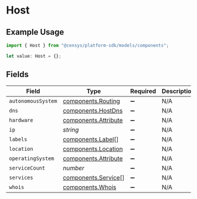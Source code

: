 # Host

## Example Usage

```typescript
import { Host } from "@censys/platform-sdk/models/components";

let value: Host = {};
```

## Fields

| Field                                                        | Type                                                         | Required                                                     | Description                                                  |
| ------------------------------------------------------------ | ------------------------------------------------------------ | ------------------------------------------------------------ | ------------------------------------------------------------ |
| `autonomousSystem`                                           | [components.Routing](../../models/components/routing.md)     | :heavy_minus_sign:                                           | N/A                                                          |
| `dns`                                                        | [components.HostDns](../../models/components/hostdns.md)     | :heavy_minus_sign:                                           | N/A                                                          |
| `hardware`                                                   | [components.Attribute](../../models/components/attribute.md) | :heavy_minus_sign:                                           | N/A                                                          |
| `ip`                                                         | *string*                                                     | :heavy_minus_sign:                                           | N/A                                                          |
| `labels`                                                     | [components.Label](../../models/components/label.md)[]       | :heavy_minus_sign:                                           | N/A                                                          |
| `location`                                                   | [components.Location](../../models/components/location.md)   | :heavy_minus_sign:                                           | N/A                                                          |
| `operatingSystem`                                            | [components.Attribute](../../models/components/attribute.md) | :heavy_minus_sign:                                           | N/A                                                          |
| `serviceCount`                                               | *number*                                                     | :heavy_minus_sign:                                           | N/A                                                          |
| `services`                                                   | [components.Service](../../models/components/service.md)[]   | :heavy_minus_sign:                                           | N/A                                                          |
| `whois`                                                      | [components.Whois](../../models/components/whois.md)         | :heavy_minus_sign:                                           | N/A                                                          |